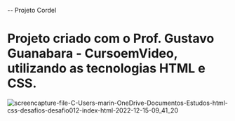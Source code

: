 -- Projeto Cordel

# Projeto criado com o **Prof. Gustavo Guanabara - CursoemVideo**, utilizando as tecnologias HTML e CSS.
![screencapture-file-C-Users-marin-OneDrive-Documentos-Estudos-html-css-desafios-desafio012-index-html-2022-12-15-09_41_20](https://user-images.githubusercontent.com/102675098/207862020-37c51954-6331-4f88-8312-dd3d8401b932.png)
